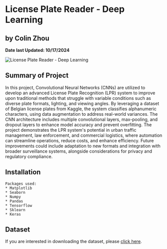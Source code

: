 # License Plate Reader - Deep Learning

## by Colin Zhou

**Date last Updated: 10/17/2024**

![License Plate Reader - Deep Learning](https://private-user-images.githubusercontent.com/125409693/377292152-3f908c22-290d-4ed5-8864-90f204b76f93.jpg?jwt=eyJhbGciOiJIUzI1NiIsInR5cCI6IkpXVCJ9.eyJpc3MiOiJnaXRodWIuY29tIiwiYXVkIjoicmF3LmdpdGh1YnVzZXJjb250ZW50LmNvbSIsImtleSI6ImtleTUiLCJleHAiOjE3MjkxMzQ1MDQsIm5iZiI6MTcyOTEzNDIwNCwicGF0aCI6Ii8xMjU0MDk2OTMvMzc3MjkyMTUyLTNmOTA4YzIyLTI5MGQtNGVkNS04ODY0LTkwZjIwNGI3NmY5My5qcGc_WC1BbXotQWxnb3JpdGhtPUFXUzQtSE1BQy1TSEEyNTYmWC1BbXotQ3JlZGVudGlhbD1BS0lBVkNPRFlMU0E1M1BRSzRaQSUyRjIwMjQxMDE3JTJGdXMtZWFzdC0xJTJGczMlMkZhd3M0X3JlcXVlc3QmWC1BbXotRGF0ZT0yMDI0MTAxN1QwMzAzMjRaJlgtQW16LUV4cGlyZXM9MzAwJlgtQW16LVNpZ25hdHVyZT04NTM3NWNhYzA3Y2NiNzE4MjJjOTJkMjkwNDA1ZTMwMThmZTcyZTBlZDViZjJlMWExZGE4ZTJjMmI3M2I1OTI4JlgtQW16LVNpZ25lZEhlYWRlcnM9aG9zdCJ9.9WoIkOV_eg1VaMLLnJAW6gUuJEYz404Tknzse-cmpWo)


## Summary of Project
In this project, Convolutional Neural Networks (CNNs) are utilized to develop an advanced License Plate Recognition (LPR) system to improve upon traditional methods that struggle with variable conditions such as diverse plate formats, lighting, and viewing angles. By leveraging a dataset of Belgian license plates from Kaggle, the system classifies alphanumeric characters, using data augmentation to address real-world variances. The CNN architecture includes multiple convolutional layers, max-pooling, and dropout layers to enhance model accuracy and prevent overfitting. The project demonstrates the LPR system's potential in urban traffic management, law enforcement, and commercial logistics, where automation can streamline operations, reduce costs, and enhance efficiency. Future improvements could include adaptation to new formats and integration with broader surveillance systems, alongside considerations for privacy and regulatory compliance.

## Installation
~~~~~
Packages used:
* Matplotlib
* Seaborn
* Numpy
* Pandas
* Tensorflow
* Sklearn
* Keras
~~~~~

## Dataset
If you are interested in downloading the dataset, please [click here](https://drive.google.com/drive/folders/12E-J4r6q5N5jCrBEgDocXN4_02EeX3S9?usp=drive_link).

